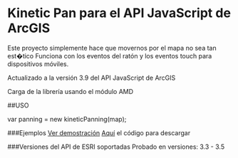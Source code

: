 Kinetic Pan para el API JavaScript de ArcGIS
======
Este proyecto simplemente hace que movernos por el mapa no sea tan est�tico
Funciona con los eventos del ratón y los eventos touch para dispositivos móviles.

Actualizado a la versión 3.9 del API JavaScript de ArcGIS

Carga de la librería usando el módulo AMD 

##USO

var panning = new kineticPanning(map);

###Ejemplos
[Ver demostración](http://91.121.152.137/apps/kineticPanning/)
[Aquí](https://github.com/saik003/Apps-JavaScript/tree/master/kineticPanning) el código para descargar  

###Versiones del API de ESRI soportadas
Probado en versiones: 3.3 - 3.5
